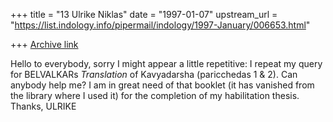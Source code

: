 +++
title = "13 Ulrike Niklas"
date = "1997-01-07"
upstream_url = "https://list.indology.info/pipermail/indology/1997-January/006653.html"

+++
[Archive link](https://list.indology.info/pipermail/indology/1997-January/006653.html)

Hello to everybody,
sorry I might appear a little repetitive: I repeat my query for 
BELVALKARs *Translation* of Kavyadarsha (paricchedas 1 & 2). Can anybody 
help me?
I am in great need of that booklet (it has vanished from the library 
where I used it) for the completion of my habilitation thesis.
Thanks,    ULRIKE




